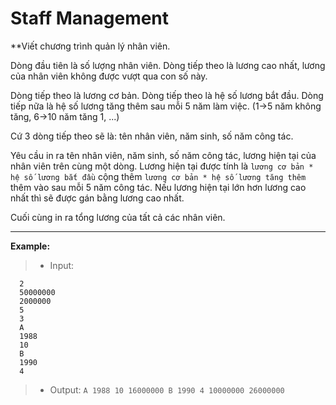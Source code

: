 # Staff Management
**Viết chương trình quản lý nhân viên.

Dòng đầu tiên là số lượng nhân viên. Dòng tiếp theo là lương cao nhất, lương của nhân viên không được vượt qua con số này. 

Dòng tiếp theo là lương cơ bản. Dòng tiếp theo là hệ số lương bắt đầu. Dòng tiếp nữa là hệ số lương tăng thêm sau mỗi 5 năm làm việc. (1->5 năm không tăng, 6->10 năm tăng 1, ...)

Cứ 3 dòng tiếp theo sẽ là: tên nhân viên, năm sinh, số năm công tác.

Yêu cầu in ra tên nhân viên, năm sinh, số năm công tác, lương hiện tại của nhân viên trên cùng một dòng. Lương hiện tại được tính là `lương cơ bản * hệ số lương bắt đầu` cộng thêm `lương cơ bản * hệ số lương tăng thêm` thêm vào sau mỗi 5 năm công tác. Nếu lương hiện tại lớn hơn lương cao nhất thì sẽ được gán bằng lương cao nhất.

Cuối cùng in ra tổng lương của tất cả các nhân viên.

---

**Example:**
> - Input:
```
  2
  50000000
  2000000
  5
  3
  A
  1988
  10
  B
  1990
  4
```
> - Output:
`A 1988 10 16000000 B 1990 4 10000000 26000000`

